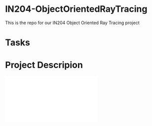 # IN204-ObjectOrientedRayTracing
This is the repo for our IN204 Object Oriented Ray Tracing project

# Tasks

# Project Descripion
![Here](./projet_informatique_-_oort.pdf)
